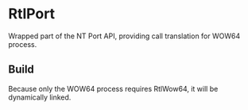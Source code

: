 # RtlPort
Wrapped part of the NT Port API, providing call translation for WOW64 process.
## Build
Because only the WOW64 process requires RtlWow64, it will be dynamically linked.
